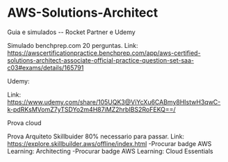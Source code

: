 # AWS-Solutions-Architect
Guia e simulados -- Rocket Partner e Udemy

Simulado benchprep.com 20 perguntas.
Link: https://awscertificationpractice.benchprep.com/app/aws-certified-solutions-architect-associate-official-practice-question-set-saa-c03#exams/details/165791

Udemy: </p>
Link: https://www.udemy.com/share/105UQK3@ViYcXu6CABmy8HIstwH3qwC-k-pdRKsMVomZ7yTSDYo2m4H87iMZ2hrbIBS2RoFEKQ==/

Prova cloud 

Prova Arquiteto Skillbuider 80% necessario para passar.
Link: https://explore.skillbuilder.aws/offline/index.html
-Procurar badge AWS Learning: Architecting
-Procurar badge AWS Learning: Cloud Essentials
